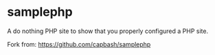 samplephp
=========

A do nothing PHP site to show that you properly configured a PHP site.

Fork from: https://github.com/capbash/samplephp

